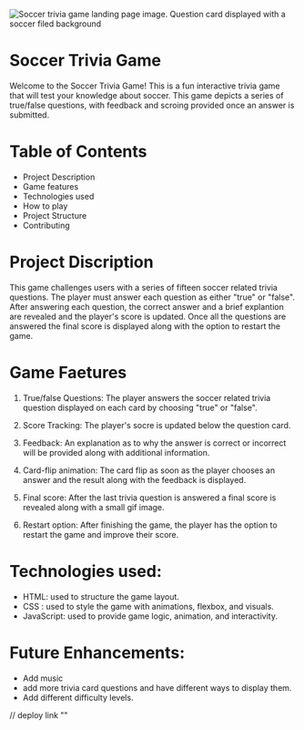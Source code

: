 ![Soccer trivia game landing page image. Question card displayed with a soccer filed background](./images/wireframe.png)

# **Soccer Trivia Game**

Welcome to the Soccer Trivia Game! This is a fun interactive trivia game that will test your knowledge about soccer. This game depicts a series of true/false questions, with feedback and scroing provided once an answer is submitted.

# **Table of Contents**

- Project Description
- Game features
- Technologies used
- How to play
- Project Structure
- Contributing

# **Project Discription**

This game challenges users with a series of fifteen soccer related trivia questions. The player must answer each question as either "true" or "false". After answering each question, the correct answer and a brief explantion are revealed and the player's score is updated. Once all the questions are answered the final score is displayed along with the option to restart the game.

# **Game Faetures**

1. True/false Questions: The player answers the soccer related trivia question displayed on each card by choosing "true" or "false".

2. Score Tracking: The player's socre is updated below the question card.

3. Feedback: An explanation as to why the answer is correct or incorrect will be provided along with additional information.

4. Card-flip animation: The card flip as soon as the player chooses an answer and the result along with the feedback is displayed.

5. Final score: After the last trivia question is answered a final score is revealed along with a small gif image.

6. Restart option: After finishing the game, the player has the option to restart the game and improve their score.

# **Technologies used**:

- HTML: used to structure the game layout.
- CSS : used to style the game with animations, flexbox, and visuals.
- JavaScript: used to provide game logic, animation, and interactivity.

# **Future Enhancements**:

- Add music
- add more trivia card questions and have different ways to display them.
- Add different difficulty levels.

// deploy link ""
